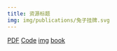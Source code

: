 ```yaml
---
title: 资源标题
img: img/publications/兔子挂牌.svg
---
```




[PDF](/asset/pdf/EffectiveJava.pdf) [Code](/asset/code/test2.ipynb) [img](/img/home-bg/1.jpg)
[book](/asset/pdf/EffectiveJava.pdf) 
